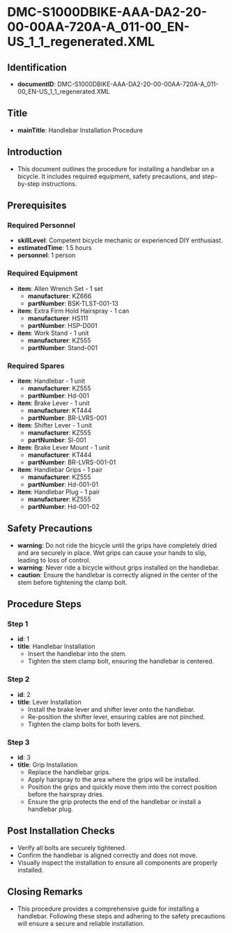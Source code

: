 # DMC-S1000DBIKE-AAA-DA2-20-00-00AA-720A-A_011-00_EN-US_1_1_regenerated.XML

## Identification
*   **documentID**: DMC-S1000DBIKE-AAA-DA2-20-00-00AA-720A-A_011-00_EN-US_1_1_regenerated.XML

## Title
*   **mainTitle**: Handlebar Installation Procedure

## Introduction
*   This document outlines the procedure for installing a handlebar on a bicycle. It includes required equipment, safety precautions, and step-by-step instructions.

## Prerequisites

### Required Personnel
*   **skillLevel**: Competent bicycle mechanic or experienced DIY enthusiast.
*   **estimatedTime**: 1.5 hours
*   **personnel**: 1 person

### Required Equipment
*   **item**: Allen Wrench Set - 1 set
    *   **manufacturer**: KZ666
    *   **partNumber**: BSK-TLST-001-13
*   **item**: Extra Firm Hold Hairspray - 1 can
    *   **manufacturer**: HS111
    *   **partNumber**: HSP-D001
*   **item**: Work Stand - 1 unit
    *   **manufacturer**: KZ555
    *   **partNumber**: Stand-001

### Required Spares
*   **item**: Handlebar - 1 unit
    *   **manufacturer**: KZ555
    *   **partNumber**: Hd-001
*   **item**: Brake Lever - 1 unit
    *   **manufacturer**: KT444
    *   **partNumber**: BR-LVRS-001
*   **item**: Shifter Lever - 1 unit
    *   **manufacturer**: KZ555
    *   **partNumber**: Sl-001
*   **item**: Brake Lever Mount - 1 unit
    *   **manufacturer**: KT444
    *   **partNumber**: BR-LVRS-001-01
*   **item**: Handlebar Grips - 1 pair
    *   **manufacturer**: KZ555
    *   **partNumber**: Hd-001-01
*   **item**: Handlebar Plug - 1 pair
    *   **manufacturer**: KZ555
    *   **partNumber**: Hd-001-02

## Safety Precautions
*   **warning**: Do not ride the bicycle until the grips have completely dried and are securely in place. Wet grips can cause your hands to slip, leading to loss of control.
*   **warning**: Never ride a bicycle without grips installed on the handlebar.
*   **caution**: Ensure the handlebar is correctly aligned in the center of the stem before tightening the clamp bolt.

## Procedure Steps

### Step 1
*   **id**: 1
*   **title**: Handlebar Installation
    *   Insert the handlebar into the stem.
    *   Tighten the stem clamp bolt, ensuring the handlebar is centered.

### Step 2
*   **id**: 2
*   **title**: Lever Installation
    *   Install the brake lever and shifter lever onto the handlebar.
    *   Re-position the shifter lever, ensuring cables are not pinched.
    *   Tighten the clamp bolts for both levers.

### Step 3
*   **id**: 3
*   **title**: Grip Installation
    *   Replace the handlebar grips.
    *   Apply hairspray to the area where the grips will be installed.
    *   Position the grips and quickly move them into the correct position before the hairspray dries.
    *   Ensure the grip protects the end of the handlebar or install a handlebar plug.

## Post Installation Checks
*   Verify all bolts are securely tightened.
*   Confirm the handlebar is aligned correctly and does not move.
*   Visually inspect the installation to ensure all components are properly installed.

## Closing Remarks
*   This procedure provides a comprehensive guide for installing a handlebar. Following these steps and adhering to the safety precautions will ensure a secure and reliable installation.